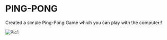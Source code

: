# PING-PONG
Created a simple Ping-Pong Game which you can play with the computer!!

![Pic1](https://user-images.githubusercontent.com/60129454/158450847-19226894-5a7f-4d8b-8e1b-a22bfe036387.PNG)

